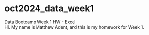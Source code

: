 # oct2024_data_week1
Data Bootcamp Week 1 HW - Excel  
Hi. My name is Matthew Adent, and this is my homework for Week 1.